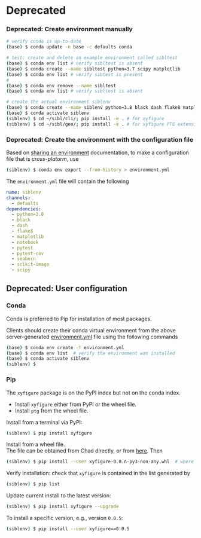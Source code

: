 # Deprecated



### Deprecated: Create environment manually

```bash
# verify conda is up-to-date
(base) $ conda update -n base -c defaults conda

# test: create and delete an example environment called sibltest
(base) $ conda env list # verify sibltest is absent
(base) $ conda create --name sibltest python=3.7 scipy matplotlib
(base) $ conda env list # verify sibtest is present
#
(base) $ conda env remove --name sibltest
(base) $ conda env list # verify sibltest is absent

# create the actual environment siblenv
(base) $ conda create --name siblenv python=3.8 black dash flake8 matplotlib notebook pytest pytest-cov seaborn scikit-image scipy
(base) $ conda activate siblenv
(siblenv) $ cd ~/sibl/cli/; pip install -e . # for xyfigure
(siblenv) $ cd ~/sibl/geo/; pip install -e . # for xyfigure PTG extension
```

### Deprecated: Create the environment with the configuration file

Based on [sharing an environment](https://docs.conda.io/projects/conda/en/latest/user-guide/tasks/manage-environments.html#sharing-an-environment) documentation, to make a configuration file that is *cross-platorm*, use

```bash
(siblenv) $ conda env export --from-history > environment.yml
```

The `environment.yml` file will contain the following

```yml
name: siblenv
channels:
  - defaults
dependencies:
  - python=3.8
  - black
  - dash
  - flake8
  - matplotlib
  - notebook
  - pytest
  - pytest-cov
  - seaborn
  - scikit-image
  - scipy
```

## Deprecated: User configuration

### Conda 

Conda is preferred to Pip for installation of most packages.  

Clients should create their conda virtual environment from the above server-generated [environment.yml](environment.yml) file using the following commands

```bash
(base) $ conda env create -f environment.yml
(base) $ conda env list  # verify the environment was installed
(base) $ conda activate siblenv
(siblenv) $
```

### Pip 

The `xyfigure` package is on the PyPI index but not on the conda index.

* Install `xyfigure` either from PyPI or the wheel file.
* Install `ptg` from the wheel file.

Install from a terminal via PyPI:

```bash
(siblenv) $ pip install xyfigure
```

Install from a wheel file.  
The file can be obtained from Chad directly, or 
from [here](https://pypi.org/project/xyfigure/#files).   Then

```bash
(siblenv) $ pip install --user xyfigure-0.0.n-py3-non-any.whl  # where 0.0.n is the version number
```

Verify installation: check that `xyfigure` is contained in the list generated by 

```bash
(siblenv) $ pip list
```

Update current install to the latest version:

```bash
(siblenv) $ pip install xyfigure --upgrade
```

To install a specific version, e.g., version `0.0.5`:

```bash
(siblenv) $ pip install --user xyfigure==0.0.5
```
